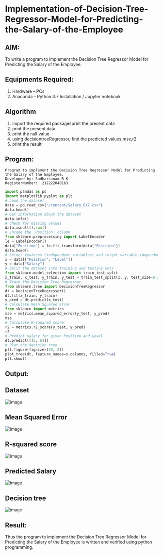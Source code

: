 # Implementation-of-Decision-Tree-Regressor-Model-for-Predicting-the-Salary-of-the-Employee

## AIM:
To write a program to implement the Decision Tree Regressor Model for Predicting the Salary of the Employee.

## Equipments Required:
1. Hardware – PCs
2. Anaconda – Python 3.7 Installation / Jupyter notebook

## Algorithm
1. Import the required packagesprint the present data
2. print the present data
3. print the null value
4. using decisiontreeRegressor, find the predicted values,mse,r2
5. print the result
## Program:
```
Program to implement the Decision Tree Regressor Model for Predicting the Salary of the Employee.
Developed by: Sudharsanam R K
RegisterNumber:  212222040163
```
```python
import pandas as pd
import matplotlib.pyplot as plt
# Load the dataset
data = pd.read_csv("/content/Salary_EX7.csv")
data.head()
# Get information about the dataset
data.info()
# Check for missing values
data.isnull().sum()
# Encode the 'Position' column
from sklearn.preprocessing import LabelEncoder
le = LabelEncoder()
data["Position"] = le.fit_transform(data["Position"])
data.head()
# Select features (independent variables) and target variable (dependent variable)
x = data[["Position", "Level"]]
y = data["Salary"]
# Split the dataset into training and testing sets
from sklearn.model_selection import train_test_split
x_train, x_test, y_train, y_test = train_test_split(x, y, test_size=0.2, random_state=2)
# Train the Decision Tree Regressor
from sklearn.tree import DecisionTreeRegressor
dt = DecisionTreeRegressor()
dt.fit(x_train, y_train)
y_pred = dt.predict(x_test)
# Calculate Mean Squared Error
from sklearn import metrics
mse = metrics.mean_squared_error(y_test, y_pred)
mse
# Calculate R-squared score
r2 = metrics.r2_score(y_test, y_pred)
r2
# Predict salary for given Position and Level
dt.predict([[5, 6]])
# Plot the decision tree
plt.figure(figsize=(20, 8))
plot_tree(dt, feature_names=x.columns, filled=True)
plt.show()
```

## Output:
## Dataset
![image](https://github.com/SudharsanamRK/Implementation-of-Decision-Tree-Regressor-Model-for-Predicting-the-Salary-of-the-Employee/assets/115523484/5be21b60-9941-4a03-a98c-2e8af748db1a)

##  Mean Squared Error
![image](https://github.com/SudharsanamRK/Implementation-of-Decision-Tree-Regressor-Model-for-Predicting-the-Salary-of-the-Employee/assets/115523484/6652e9b0-9825-4a4d-b0c6-27337afd0979)

##  R-squared score
![image](https://github.com/SudharsanamRK/Implementation-of-Decision-Tree-Regressor-Model-for-Predicting-the-Salary-of-the-Employee/assets/115523484/9b3fa3b1-a561-4bda-adf2-30cf388a1a04)

## Predicted Salary
![image](https://github.com/SudharsanamRK/Implementation-of-Decision-Tree-Regressor-Model-for-Predicting-the-Salary-of-the-Employee/assets/115523484/b25ea4c7-8358-4941-83fd-97e67dd7e212)

## Decision tree
![image](https://github.com/SudharsanamRK/Implementation-of-Decision-Tree-Regressor-Model-for-Predicting-the-Salary-of-the-Employee/assets/115523484/94309109-39ba-4071-b01d-43822a22612c)

## Result:
Thus the program to implement the Decision Tree Regressor Model for Predicting the Salary of the Employee is written and verified using python programming.
